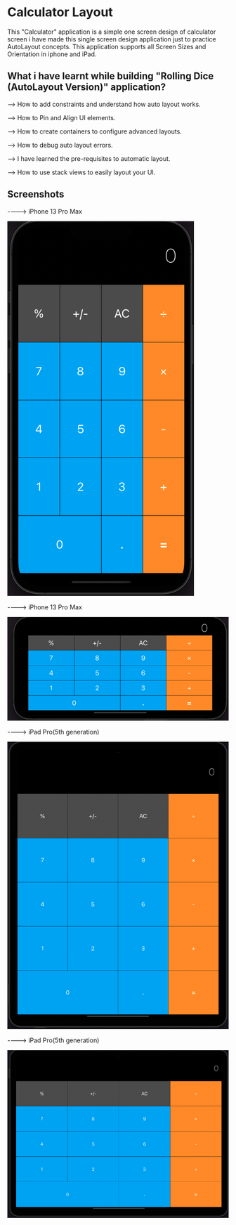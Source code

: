 
# Calculator Layout 

This "Calculator" application is a simple one screen design of calculator screen i have made this single screen design application just to practice AutoLayout concepts. This application supports all Screen Sizes and Orientation in iphone and iPad.

## What i have learnt while building "Rolling Dice (AutoLayout Version)" application?

--> How to add constraints and understand how auto layout works.

--> How to Pin and Align UI elements.

--> How to create containers to configure advanced layouts.

--> How to debug auto layout errors.

--> I have learned the pre-requisites to automatic layout.

--> How to use stack views to easily layout your UI.

## Screenshots


----> iPhone 13 Pro Max




![iPhone 13 Pro Max Potrait](images/iPhone_13PMP.png) 


----> iPhone 13 Pro Max




![iPhone 13 Pro Max Landscape](images/iPhone_13PML.png)




----> iPad Pro(5th generation)




![iPad Pro Potrait](images/iPadProP.png) 



----> iPad Pro(5th generation)




![iPad Pro Landscape](images/iPadProL.png) 



